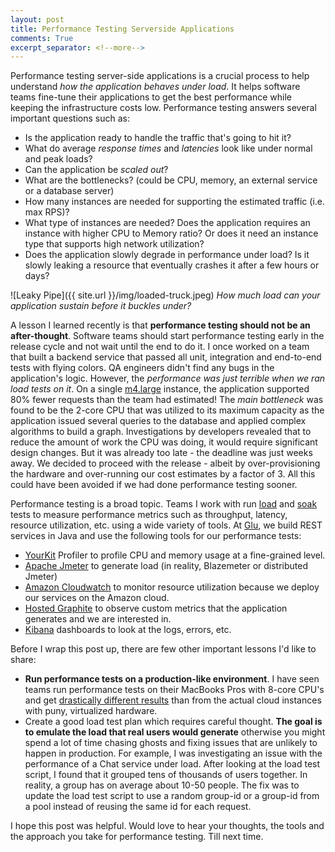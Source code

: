 ```yaml
---
layout: post
title: Performance Testing Serverside Applications
comments: True
excerpt_separator: <!--more-->
---
```


Performance testing server-side applications is a crucial process to help understand *how the application behaves under load*. It helps software teams fine-tune their applications to get the best performance while keeping the infrastructure costs low. Performance testing answers several important questions such as:

* Is the application ready to handle the traffic that's going to hit it?
* What do average *response times* and *latencies* look like under normal and peak loads?
* Can the application be *scaled out*?
* What are the bottlenecks? (could be CPU, memory, an external service or a database server)
* How many instances are needed for supporting the estimated traffic (i.e. max RPS)?
* What type of instances are needed? Does the application requires an instance with higher CPU to Memory ratio? Or does it need an instance type that supports high network utilization?
* Does the application slowly degrade in performance under load? Is it slowly leaking a resource that eventually crashes it after a few hours or days?

<!--more-->

![Leaky Pipe]({{ site.url }}/img/loaded-truck.jpeg)
*How much load can your application sustain before it buckles under?*

A lesson I learned recently is that **performance testing should not be an after-thought**. Software teams should start performance testing early in the release cycle and not wait until the end to do it. I once worked on a team that built a backend service that passed all unit, integration and end-to-end tests with flying colors. QA engineers didn't find any bugs in the application's logic. However, the *performance was just terrible when we ran load tests on it*. On a single [m4.large](https://aws.amazon.com/ec2/instance-types/) instance, the application supported 80% fewer requests than the team had estimated! The *main bottleneck* was found to be the 2-core CPU that was utilized to its maximum capacity as the application issued several queries to the database and applied complex algorithms to build a graph. Investigations by developers revealed that to reduce the amount of work the CPU was doing, it would require significant design changes. But it was already too late - the deadline was just weeks away. We decided to proceed with the release - albeit by over-provisioning the hardware and over-running our cost estimates by a factor of 3. All this could have been avoided if we had done performance testing sooner.

Performance testing is a broad topic. Teams I work with run [load](https://en.wikipedia.org/wiki/Load_testing) and [soak](https://en.wikipedia.org/wiki/Soak_testing) tests to measure performance metrics such as throughput, latency, resource utilization, etc. using a wide variety of tools. At [Glu](www.glu.com), we build REST services in Java and use the following tools for our performance tests:

* [YourKit](https://yourkit.com/) Profiler to profile CPU and memory usage at a fine-grained level.
* [Apache Jmeter](http://jmeter.apache.org/) to generate load (in reality, Blazemeter or distributed Jmeter)
* [Amazon Cloudwatch](https://aws.amazon.com/cloudwatch/) to monitor resource utilization because we deploy our services on the Amazon cloud.
* [Hosted Graphite](https://www.hostedgraphite.com/) to observe custom metrics that the application generates and we are interested in.
* [Kibana](https://www.elastic.co/products/kibana) dashboards to look at the logs, errors, etc.

Before I wrap this post up, there are few other important lessons I'd like to share:

* **Run performance tests on a production-like environment**. I have seen teams run performance tests on their MacBooks Pros with 8-core CPU's and get [drastically different results](https://forums.aws.amazon.com/thread.jspa?threadID=16912) than from the actual cloud instances with puny, virtualized hardware.
* Create a good load test plan which requires careful thought. **The goal is to emulate the load that real users would generate** otherwise you might spend a lot of time chasing ghosts and fixing issues that are unlikely to happen in production. For example, I was investigating an issue with the performance of a Chat service under load. After looking at the load test script, I found that it grouped tens of thousands of users together. In reality, a group has on average about 10-50 people. The fix was to update the load test script to use a random group-id or a group-id from a pool instead of reusing the same id for each request.

I hope this post was helpful. Would love to hear your thoughts, the tools and the approach you take for performance testing. Till next time.
